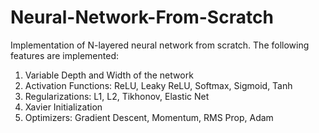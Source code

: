 # Neural-Network-From-Scratch

Implementation of N-layered neural network from scratch.
The following features are implemented:
1. Variable Depth and Width of the network
2. Activation Functions: ReLU, Leaky ReLU, Softmax, Sigmoid, Tanh
3. Regularizations: L1, L2, Tikhonov, Elastic Net
4. Xavier Initialization
5. Optimizers: Gradient Descent, Momentum, RMS Prop, Adam
